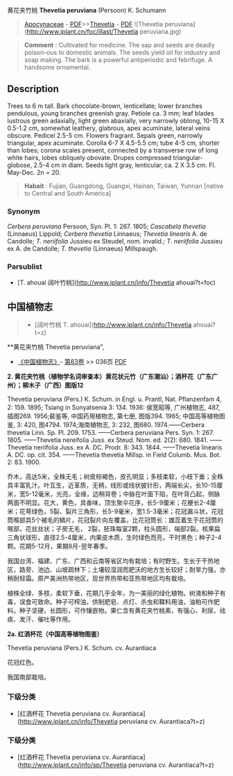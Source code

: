 黄花夹竹桃 **Thevetia peruviana** (Persoon) K. Schumann

> [Apocynaceae](http://www.iplant.cn/info/Apocynaceae?t=foc) - [PDF](http://www.iplant.cn/foc/pdf/Apocynaceae.pdf)>>[Thevetia](http://www.iplant.cn/info/Thevetia?t=foc) - [PDF](http://www.iplant.cn/foc/pdf/Thevetia.pdf)
![Thevetia peruviana](http://www.iplant.cn/foc/illast/Thevetia peruviana.jpg)

> **Comment** : 
> Cultivated for medicine. The sap and seeds are deadly poison-ous to domestic animals. The seeds yield oil for industry and soap making. The bark is a powerful antiperiodic and febrifuge. A handsome ornamental.

## Description

Trees to 6 m tall. Bark chocolate-brown, lenticellate; lower branches pendulous, young branches greenish gray. Petiole ca. 3 mm; leaf blades lustrous green adaxially, light green abaxially, very narrowly oblong, 10-15 X 0.5-1.2 cm, somewhat leathery, glabrous, apex acuminate, lateral veins obscure. Pedicel 2.5-5 cm. Flowers fragrant. Sepals green, narrowly triangular, apex acuminate. Corolla 6-7 X 4.5-5.5 cm; tube 4-5 cm, shorter than lobes; corona scales present, connected by a transverse row of long white hairs, lobes obliquely obovate. Drupes compressed triangular-globose, 2.5-4 cm in diam. Seeds light gray, lenticular, ca. 2 X 3.5 cm. Fl. May-Dec. 2*n* = 20.

> **Habait** : 
> Fujian, Guangdong, Guangxi, Hainan, Taiwan, Yunnan [native to Central and South America]

### Synonym
*Cerbera peruviana* Persoon, Syn. Pl. 1: 267. 1805; *Cascabela thevetia* (Linnaeus) Lippold; *Cerbera thevetia* Linnaeus; *Thevetia linearis* A. de Candolle; *T. neriifolia* Jussieu ex Steudel, nom. invalid.; *T. neriifolia* Jussieu ex A. de Candolle; *T. thevetia* (Linnaeus) Millspaugh.


### Parsublist

* [T.  ahouai  阔叶竹桃](http://www.iplant.cn/info/Thevetia ahouai?t=foc)

## 中国植物志

> * [阔叶竹桃  T.  ahouai](http://www.iplant.cn/info/Thevetia ahouai?t=z)

**黄花夹竹桃 Thevetia peruviana",


* [《中国植物志》](http://www.iplant.cn/frps)- [第63卷](http://www.iplant.cn/frps/vol/63) >> 036页 [PDF](http://www.iplant.cn/frps/pdf/63/036a.pdf)

**2. 黄花夹竹桃（植物学名词审查本）黄花状元竹（广东潮汕）；酒杯花（广东广州）；柳木子（广西）图版12**

Thevetia peruviana (Pers.) K. Schum. in Engl. u. Prantl, Nat. Pflanzenfam 4, 2: 159. 1895; Tsiang in Sunyatsenia 3: 134. 1936: 侯宽昭等, 广州植物志, 487, 插图269. 1956;裴鉴等, 中国药用植物志, 第七册, 图版394. 1965; 中国高等植物图鉴, 3: 420, 图4794. 1974;海南植物志, 3: 232, 图680. 1974.——Cerbera thevetia Linn. Sp. Pl. 209. 1753. ——Cerbera peruviana Pers. Syn. 1: 267. 1805. ——Thevetia nereifolia Juss. ex Steud. Nom. ed. 2(2): 680. 1841. ——Thevetia neriifolia Juss. ex A. DC. Prodr. 8: 343. 1844. ——Thevetia linearis A. DC. op. cit. 354. ——Thevetia thevetia Millsp. in Field Columb. Mus. Bot. 2: 83. 1900.

乔木，高达5米，全株无毛；树皮棕褐色，皮孔明显；多枝柔软，小枝下垂；全株具丰富乳汁。叶互生，近革质，无柄，线形或线状披针形，两端长尖，长10-15厘米，宽5-12毫米，光亮，全缘，边稍背卷；中脉在叶面下陷，在叶背凸起，侧脉两面不明显。花大，黄色，具香味，顶生聚伞花序，长5-9厘米；花梗长2-4厘米；花萼绿色，5裂、裂片三角形，长5-9毫米，宽1.5-3毫米；花冠漏斗状，花冠筒喉部具5个被毛的鳞片，花冠裂片向左覆盖，比花冠筒长：雄蕊着生于花冠筒的喉部，花丝丝状；子房无毛， 2裂，胚珠每室2颗，柱头圆形，端部2裂。核果扁三角状球形，直径2.5-4厘米，内果皮木质，生时绿色而亮，干时黑色；种子2-4颗。花期5-12月，果期8月-翌年春季。

我国台湾、福建、广东、广西和云南等省区均有栽培；有时野生。生长于干热地区，路旁、池边、山坡疏林下；土壤较湿润而肥沃的地方生长较好；耐旱力强，亦稍耐轻霜。原产美洲热带地区，现世界热带和亚热带地区均有栽培。

植株全绿、多枝，柔软下垂，花期几乎全年，为一美丽的绿化植物。树液和种子有毒，误食可致命。种子可榨油，供制肥皂、点灯、杀虫和鞣料用油，油粕可作肥料。种子坚硬，长圆形，可作镶嵌物。果仁含有黄花夹竹桃素，有强心、利尿、祛痰、发汗、催吐等作用。

**2a. 红酒杯花（中国高等植物图鉴）**

Thevetia peruviana (Pers.) K. Schum. cv. Aurantiaca

花冠红色。

我国南部栽培。

### 下级分类
* [红酒杯花  Thevetia peruviana cv. Aurantiaca](http://www.iplant.cn/info/Thevetia peruviana cv. Aurantiaca?t=z)

### 下级分类
* [红酒杯花  Thevetia peruviana cv. Aurantiaca](http://www.iplant.cn/info/sp/Thevetia peruviana cv. Aurantiaca?t=z)
